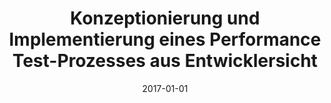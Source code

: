 ---
abstract: ''
authors:
- David Schmid
date: '2017-01-01'
featured: false
links:
- name: Publik
  url: https://publik.tuwien.ac.at/showentry.php?ID=267520&lang=1
publication_types:
- '7'
publishDate: '2017-01-01'
title: Konzeptionierung und Implementierung eines Performance Test-Prozesses aus Entwicklersicht
url_pdf: ''
---